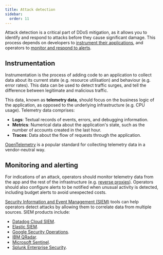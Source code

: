 ```yaml
---
title: Attack detection
sidebar:
  order: 11
---
```


Attack detection is a critical part of DDoS mitigation,
as it allows you to identify and respond to attacks before they cause significant damage.
This process depends on developers to [instrument their applications](#instrumentation),
and operators to [monitor and respond to alerts](#monitoring-and-alerting).

## Instrumentation

Instrumentation is the process of adding code to an application to collect data about
its current state (e.g. resource utilisation) and behaviour (e.g. error rates).
This data can be used to detect traffic surges,
and tell the difference between legitimate and malicious traffic.

This data, known as **telemetry data**, should focus on the business logic of the application,
as opposed to the underlying infrastructure (e.g. CPU usage).
Telemetry data comprises:

- **Logs**: Textual records of events, errors, and debugging information.
- **Metrics**: Numerical data about the application's state, such as the number of accounts created in the last hour.
- **Traces**: Data about the flow of requests through the application.

[OpenTelemetry](https://opentelemetry.io/) is a popular standard for collecting telemetry data in a vendor-neutral way.

## Monitoring and alerting

For indications of an attack,
operators should monitor telemetry data from the app and the rest of the infrastructure
(e.g. [reverse proxies](reverse-proxies.md)).
Operators should also configure alerts to be notified when unusual activity is detected,
including budget alerts to avoid unexpected costs.

[Security Information and Event Management (SIEM)](https://www.ibm.com/topics/siem) tools
can help operators detect attacks by allowing them to correlate data from multiple sources.
SIEM products include:

- [Datadog Cloud SIEM](https://www.datadoghq.com/product/cloud-siem/).
- [Elastic SIEM](https://www.elastic.co/security/siem).
- [Google Security Operations](https://cloud.google.com/security/products/security-information-event-management).
- [IBM QRadar](https://www.ibm.com/products/qradar-siem).
- [Microsoft Sentinel](https://azure.microsoft.com/products/microsoft-sentinel).
- [Splunk Enterprise Security](https://www.splunk.com/en_us/products/enterprise-security.html).
